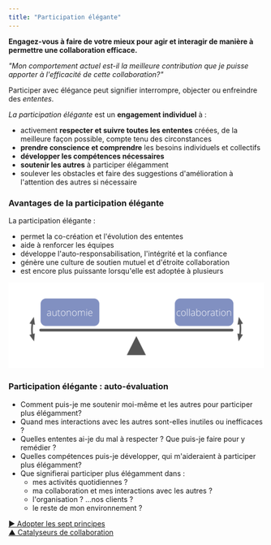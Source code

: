 ```yaml
---
title: "Participation élégante"
---
```



**Engagez-vous à faire de votre mieux pour agir et interagir de manière à permettre une collaboration efficace.**

*"Mon comportement actuel est-il la meilleure contribution que je puisse apporter à l'efficacité de cette collaboration?"*

Participer avec élégance peut signifier interrompre, objecter ou enfreindre des <dfn data-info="Entente: Une ligne directrice, un processus ou protocole établi de le but de guider le flux de valeur.">ententes</dfn>.

*La participation élégante* est un **engagement individuel** à :

- activement **respecter et suivre toutes les ententes** créées, de la meilleure façon possible, compte tenu des circonstances
- **prendre conscience et comprendre** les besoins individuels et collectifs
- **développer les compétences nécessaires**
- **soutenir les autres** à participer élégamment
- soulever les obstacles et faire des suggestions d'amélioration à l'attention des autres si nécessaire

### Avantages de la participation élégante

La participation élégante :

- permet la co-création et l'évolution des ententes
- aide à renforcer les équipes
- développe l'auto-responsabilisation, l'intégrité et la confiance
- génère une culture de soutien mutuel et d'étroite collaboration
- est encore plus puissante lorsqu'elle est adoptée à plusieurs

![Trouvez l'équilibre entre autonomie et collaboration par une participation élégante](img/illustrations/balance-autonomy-collaboration-alt.png)

### Participation élégante : auto-évaluation

- Comment puis-je me soutenir moi-même et les autres pour participer plus élégamment? 
- Quand mes interactions avec les autres sont-elles inutiles ou inefficaces ?
- Quelles ententes ai-je du mal à respecter ? Que puis-je faire pour y remédier ?
- Quelles compétences puis-je développer, qui m'aideraient à participer plus élégamment?
- Que signifierai participer plus élégamment dans : 
    - mes activités quotidiennes ?
    - ma collaboration et mes interactions avec les autres ?
    - l'organisation ? ...nos clients ?
    - le reste de mon environnement ?

[&#9654; Adopter les sept principes](adopt-the-seven-principles.html)<br/>[&#9650; Catalyseurs de collaboration](enablers-of-collaboration.html)

